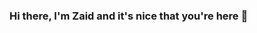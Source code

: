 ### Hi there, I'm Zaid and it's nice that you're here 👋

<!--
**Za-Qar/Za-Qar** is a ✨ _special_ ✨ repository because its `README.md` (this file) appears on your GitHub profile.

A multidisciplinary full stack developer and software designer with experience working in agile tech teams and remotely to deliver real-world creative solutions. With a background in visual communication design, my skill set extends to digital, graphic and web design. I get geeky about creative things, will jump on a chance to hike, and in another life, I would travel the solar system starting with Saturn and its majestic rings. I am inspired by Mike from Creative Mints and his modern clean style.

- 🔭 I’m currently working on a financial react native app and upgrading my [browser, Planaura](https://www.planaura.com), that aims to make our world a better place.

- 🌱 I’m currently learning
* TypeScript
* React native
* Mongo DB
* Firebase DB
* Redux
* Chromium

- ✒️ View my [design portfolio here](https://www.behance.net/zaidqarout)

- ✨ Previous projects
* [Hedge Eagle Start-up](https://hedgeeagle.com), based in London
* [Rain Makers](https://rain-makers.org), weather manipulation and rainfall enhancement company based in Germany
* [Todos-Counters-Notes](https://todos-counter-notes.netlify.app), personal project of mine to practice, enjoy and explore React
And many more on my github repos

- 👯 I’m looking to collaborate on things that can make a difference in the world

- 🤔 I’m looking for help with Chromium mostly

- 💬 Ask me about
* My amazing School of Code experience and demo day project [SoCietly](https://societly.netlify.app)
* Astronomy and scientific related topics such as Ai
* Design

- 📫 How to reach me: Please don’t hesitate to contact me via my [email](emailto:za.qa@outlook.com) as I would love to hear from you :)

- ⚡ Fun fact:
Saturn's rings are actually made up of billions of particles of ice and rock, ranging in size from a grain of sand to the size of a house

Hope to see you around :)
-->
